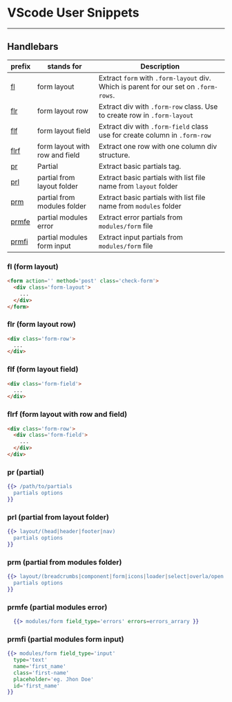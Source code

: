 # VScode User Snippets 
---
## Handlebars
|prefix|stands for|Description
---|---|---
[fl](#fl-form-layout)|form layout|Extract `form` with `.form-layout` div. Which is parent for our set on `.form-rows`.
[flr](#flr-form-layout-row)|form layout row |Extract div with `.form-row` class. Use to create row in `.form-layout`
[flf](#flf-form-layout-field)|form layout field|Extract div with `.form-field` class use for create column in `.form-row`
[flrf](#flrf-form-layout-with-row-and-field)|form layout with row and field| Extract one row with one column div structure.
[pr](#pr-partial)|Partial|Extract basic partials tag.
[prl](#prl-partial-from-layout-folder)|partial from layout folder|Extract basic partials with list file name from `layout` folder
[prm](#prm-partial-from-modules-folder)|partial from modules folder|Extract basic partials with list file name from `modules` folder
[prmfe](#prmfe-partial-modules-error)|partial modules error|Extract error partials from `modules/form` file
[prmfi](#prmfi-partial-modules-form-input)|partial modules form input|Extract input partials from `modules/form` file


### fl (form layout)
```html
<form action='' method='post' class='check-form'>
  <div class='form-layout'>
    ...
  </div>
</form>
```

### flr (form layout row)
```html
<div class='form-row'>
  ...
</div>
```

### flf (form layout field)
```html
<div class='form-field'>
  ...
</div>
```
### flrf (form layout with row and field)
```html
<div class='form-row'>
  <div class='form-field'>
    ...
  </div>
</div>
```
### pr (partial)
```hbs
{{> /path/to/partials
  partials options
}}
```
### prl (partial from layout folder)
```hbs
{{> layout/(head|header|footer|nav)
  partials options
}}
```
### prm (partial from  modules folder)
```hbs
{{> layout/(breadcrumbs|component|form|icons|loader|select|overla/open|overlay/close)
  partials options
}}
```

### prmfe (partial modules error)
```hbs
  {{> modules/form field_type='errors' errors=errors_arrary }}
```

### prmfi (partial modules form input)
```hbs
{{> modules/form field_type='input'
  type='text'
  name='first_name'
  class='first-name'
  placeholder='eg. Jhon Doe'
  id='first_name'
}}
```
